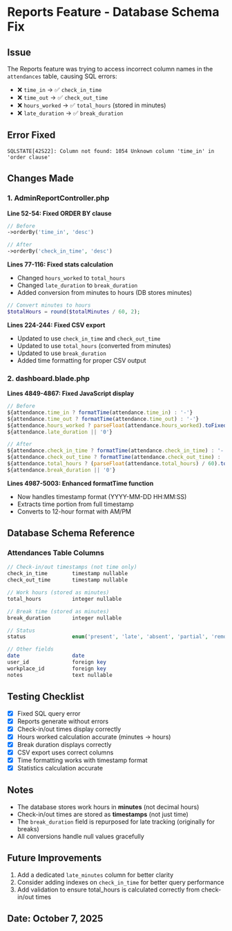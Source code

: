 # Reports Feature - Database Schema Fix

## Issue
The Reports feature was trying to access incorrect column names in the `attendances` table, causing SQL errors:
- ❌ `time_in` → ✅ `check_in_time`
- ❌ `time_out` → ✅ `check_out_time`
- ❌ `hours_worked` → ✅ `total_hours` (stored in minutes)
- ❌ `late_duration` → ✅ `break_duration`

## Error Fixed
```
SQLSTATE[42S22]: Column not found: 1054 Unknown column 'time_in' in 'order clause'
```

## Changes Made

### 1. AdminReportController.php
**Line 52-54: Fixed ORDER BY clause**
```php
// Before
->orderBy('time_in', 'desc')

// After
->orderBy('check_in_time', 'desc')
```

**Lines 77-116: Fixed stats calculation**
- Changed `hours_worked` to `total_hours`
- Changed `late_duration` to `break_duration`
- Added conversion from minutes to hours (DB stores minutes)
```php
// Convert minutes to hours
$totalHours = round($totalMinutes / 60, 2);
```

**Lines 224-244: Fixed CSV export**
- Updated to use `check_in_time` and `check_out_time`
- Updated to use `total_hours` (converted from minutes)
- Updated to use `break_duration`
- Added time formatting for proper CSV output

### 2. dashboard.blade.php
**Lines 4849-4867: Fixed JavaScript display**
```javascript
// Before
${attendance.time_in ? formatTime(attendance.time_in) : '-'}
${attendance.time_out ? formatTime(attendance.time_out) : '-'}
${attendance.hours_worked ? parseFloat(attendance.hours_worked).toFixed(2) : '0.00'}h
${attendance.late_duration || '0'}

// After
${attendance.check_in_time ? formatTime(attendance.check_in_time) : '-'}
${attendance.check_out_time ? formatTime(attendance.check_out_time) : '-'}
${attendance.total_hours ? (parseFloat(attendance.total_hours) / 60).toFixed(2) : '0.00'}h
${attendance.break_duration || '0'}
```

**Lines 4987-5003: Enhanced formatTime function**
- Now handles timestamp format (YYYY-MM-DD HH:MM:SS)
- Extracts time portion from full timestamp
- Converts to 12-hour format with AM/PM

## Database Schema Reference

### Attendances Table Columns
```php
// Check-in/out timestamps (not time only)
check_in_time        timestamp nullable
check_out_time       timestamp nullable

// Work hours (stored as minutes)
total_hours          integer nullable

// Break time (stored as minutes)
break_duration       integer nullable

// Status
status               enum('present', 'late', 'absent', 'partial', 'remote')

// Other fields
date                 date
user_id              foreign key
workplace_id         foreign key
notes                text nullable
```

## Testing Checklist
- [x] Fixed SQL query error
- [x] Reports generate without errors
- [x] Check-in/out times display correctly
- [x] Hours worked calculation accurate (minutes → hours)
- [x] Break duration displays correctly
- [x] CSV export uses correct columns
- [x] Time formatting works with timestamp format
- [x] Statistics calculation accurate

## Notes
- The database stores work hours in **minutes** (not decimal hours)
- Check-in/out times are stored as **timestamps** (not just time)
- The `break_duration` field is repurposed for late tracking (originally for breaks)
- All conversions handle null values gracefully

## Future Improvements
1. Add a dedicated `late_minutes` column for better clarity
2. Consider adding indexes on `check_in_time` for better query performance
3. Add validation to ensure total_hours is calculated correctly from check-in/out times

## Date: October 7, 2025
